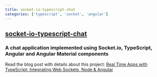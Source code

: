```yaml
---
title: socket-io-typescript-chat
categories: ['typescript', 'socket', 'angular']
---
```

## [socket-io-typescript-chat](https://github.com/luixaviles/socket-io-typescript-chat)

### A chat application implemented using Socket.io, TypeScript, Angular and Angular Material components

Read the blog post with details about this project: [Real Time Apps with TypeScript: Integrating Web Sockets, Node & Angular](https://medium.com/dailyjs/real-time-apps-with-typescript-integrating-web-sockets-node-angular-e2b57cbd1ec1) 

